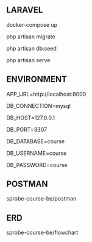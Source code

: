 ## LARAVEL
docker-compose up

php artisan migrate

php artisan db:seed

php artisan serve

## ENVIRONMENT

APP_URL=http://localhost:8000

DB_CONNECTION=mysql

DB_HOST=127.0.0.1

DB_PORT=3307

DB_DATABASE=course

DB_USERNAME=course

DB_PASSWORD=course

## POSTMAN

sprobe-course-be/postman

## ERD

sprobe-course-be/flowchart

